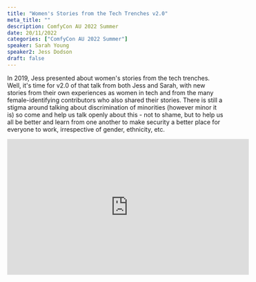 ```yaml
---
title: "Women's Stories from the Tech Trenches v2.0"
meta_title: ""
description: ComfyCon AU 2022 Summer
date: 20/11/2022
categories: ["ComfyCon AU 2022 Summer"]
speaker: Sarah Young
speaker2: Jess Dodson  
draft: false
---
```

In 2019, Jess presented about women's stories from the tech trenches. Well, it's time for v2.0 of that talk from both Jess and Sarah, with new stories from their own experiences as women in tech and from the many female-identifying contributors who also shared their stories. There is still a stigma around talking about discrimination of minorities (however minor it is) so come and help us talk openly about this - not to shame, but to help us all be better and learn from one another to make security a better place for everyone to work, irrespective of gender, ethnicity, etc. 

<iframe width="560" height="315" src="https://youtu.be/9FtacScmDQo?si=2wTzBOW3d40t3skt" title="YouTube video player" frameborder="0" allow="accelerometer; autoplay; clipboard-write; encrypted-media; gyroscope; picture-in-picture; web-share" allowfullscreen></iframe>